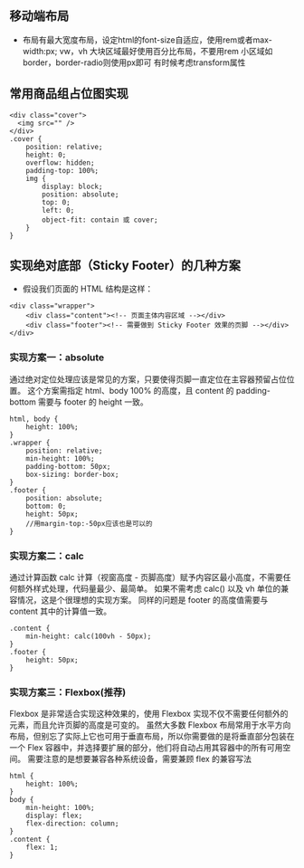 ## 移动端布局
- 布局有最大宽度布局，设定html的font-size自适应，使用rem或者max-width:px;
vw，vh
大块区域最好使用百分比布局，不要用rem
小区域如border，border-radio则使用px即可
有时候考虑transform属性


## 常用商品组占位图实现 
```
<div class="cover">
  <img src="" />
</div>
.cover {
    position: relative;
    height: 0;
    overflow: hidden;
    padding-top: 100%;
    img {
        display: block;
        position: absolute;
        top: 0;
        left: 0;
        object-fit: contain 或 cover;
    }
}
```

## 实现绝对底部（Sticky Footer）的几种方案
- 假设我们页面的 HTML 结构是这样：
```
<div class="wrapper">
    <div class="content"><!-- 页面主体内容区域 --></div>
    <div class="footer"><!-- 需要做到 Sticky Footer 效果的页脚 --></div>
</div>
```


### 实现方案一：absolute
通过绝对定位处理应该是常见的方案，只要使得页脚一直定位在主容器预留占位位置。
这个方案需指定 html、body 100% 的高度，且 content 的 padding-bottom 需要与 footer 的 height 一致。
```
html, body {
    height: 100%;
}
.wrapper {
    position: relative;
    min-height: 100%;
    padding-bottom: 50px;
    box-sizing: border-box;
}
.footer {
    position: absolute;
    bottom: 0;
    height: 50px;
    //用margin-top:-50px应该也是可以的
}
```

### 实现方案二：calc
通过计算函数 calc 计算（视窗高度 - 页脚高度）赋予内容区最小高度，不需要任何额外样式处理，代码量最少、最简单。
如果不需考虑 calc() 以及 vh 单位的兼容情况，这是个很理想的实现方案。
同样的问题是 footer 的高度值需要与 content 其中的计算值一致。
```
.content {
    min-height: calc(100vh - 50px);
}
.footer {
    height: 50px;
}
```
### 实现方案三：Flexbox(推荐)
Flexbox 是非常适合实现这种效果的，使用 Flexbox 实现不仅不需要任何额外的元素，而且允许页脚的高度是可变的。
虽然大多数 Flexbox 布局常用于水平方向布局，但别忘了实际上它也可用于垂直布局，所以你需要做的是将垂直部分包装在一个 Flex 容器中，并选择要扩展的部分，他们将自动占用其容器中的所有可用空间。
需要注意的是想要兼容各种系统设备，需要兼顾 flex 的兼容写法
```
html {
    height: 100%;
}
body {
    min-height: 100%;
    display: flex;
    flex-direction: column;
}
.content {
    flex: 1;
}
```
